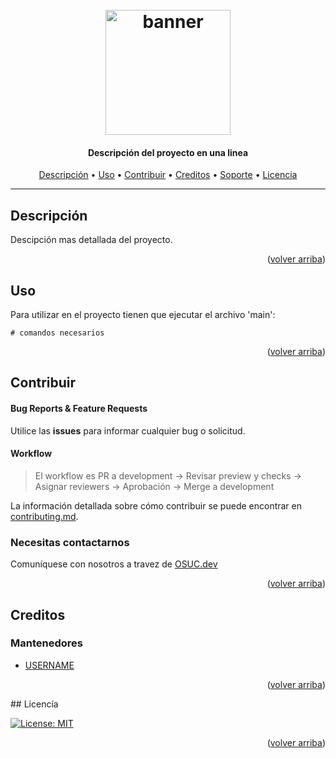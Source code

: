 <h1 align="center">
  <br>
  <a href=# name="readme-top"><img src="https://osuc.dev/img/min-icon.svg" width="200px" alt="banner"></a>
</h1>

<h4 align="center"> Descripción del proyecto en una linea </h4>

<p align="center">
     <!-- Badges Here -->
</p>
      
<p align="center">
  <a href="#Descripción">Descripción</a> •
  <a href="#Uso">Uso</a> •
  <a href="#Contribuir">Contribuir</a> •
  <a href="#Creditos">Creditos</a> •
  <a href="#Soporte">Soporte</a> •
  <a href="#Licencía">Licencia</a>
</p>

---

## Descripción

Descipción mas detallada del proyecto.
<p align="right">(<a href="#readme-top">volver arriba</a>)</p>

## Uso

Para utilizar en el proyecto tienen que ejecutar el archivo 'main':
```shell
# comandos necesarios
```
<p align="right">(<a href="#readme-top">volver arriba</a>)</p>

## Contribuir


#### Bug Reports & Feature Requests

Utilice las **issues** para informar cualquier bug o solicitud.

#### Workflow

> El workflow es PR a development -> Revisar preview y checks -> Asignar reviewers -> Aprobación -> Merge a development

La información detallada sobre cómo contribuir se puede encontrar en [contributing.md](contributing.md).


### Necesitas contactarnos
Comuníquese con nosotros a travez de [OSUC.dev](https://links.osuc.dev/)

<p align="right">(<a href="#readme-top">volver arriba</a>)</p>

## Creditos

### Mantenedores

- [USERNAME](https://www.github.com/USERNAME)


<p align="right">(<a href="#readme-top">volver arriba</a>)</p>
## Licencía

[![License: MIT](https://img.shields.io/badge/License-MIT-yellow.svg)](./license.md)

<p align="right">(<a href="#readme-top">volver arriba</a>)</p>